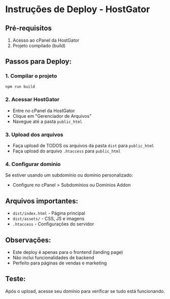 # Instruções de Deploy - HostGator

## Pré-requisitos
1. Acesso ao cPanel da HostGator
2. Projeto compilado (build)

## Passos para Deploy:

### 1. Compilar o projeto
```bash
npm run build
```

### 2. Acessar HostGator
- Entre no cPanel da HostGator
- Clique em "Gerenciador de Arquivos"
- Navegue até a pasta `public_html`

### 3. Upload dos arquivos
- Faça upload de TODOS os arquivos da pasta `dist` para `public_html`
- Faça upload do arquivo `.htaccess` para `public_html`

### 4. Configurar domínio
Se estiver usando um subdomínio ou domínio personalizado:
- Configure no cPanel > Subdomínios ou Domínios Addon

## Arquivos importantes:
- `dist/index.html` - Página principal
- `dist/assets/` - CSS, JS e imagens
- `.htaccess` - Configurações do servidor

## Observações:
- Este deploy é apenas para o frontend (landing page)
- Não inclui funcionalidades de backend
- Perfeito para páginas de vendas e marketing

## Teste:
Após o upload, acesse seu domínio para verificar se tudo está funcionando.